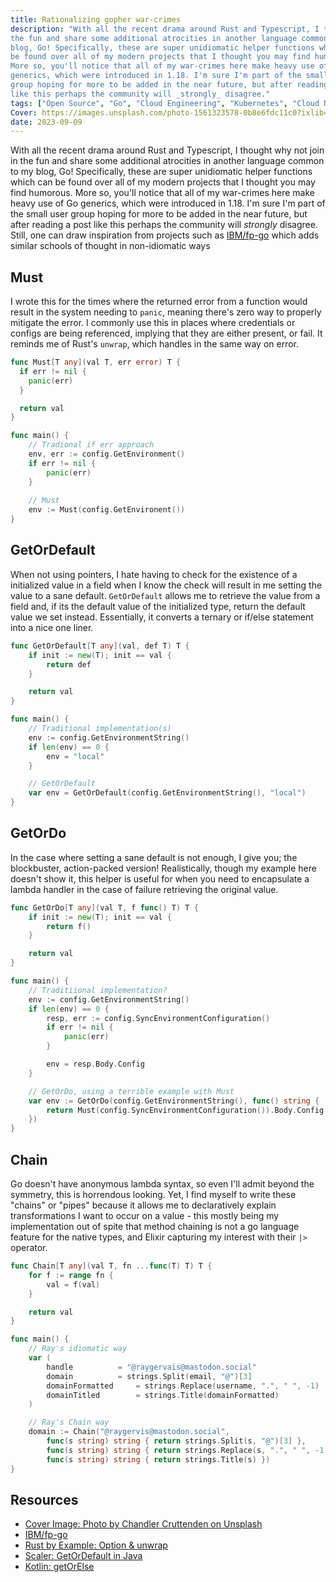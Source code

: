 ```yaml
---
title: Rationalizing gopher war-crimes
description: "With all the recent drama around Rust and Typescript, I thought why not join in
the fun and share some additional atrocities in another language common to my 
blog, Go! Specifically, these are super unidiomatic helper functions which can 
be found over all of my modern projects that I thought you may find humorous. 
More so, you'll notice that all of my war-crimes here make heavy use of Go 
generics, which were introduced in 1.18. I'm sure I'm part of the small user 
group hoping for more to be added in the near future, but after reading a post 
like this perhaps the community will _strongly_ disagree."
tags: ["Open Source", "Go", "Cloud Engineering", "Kubernetes", "Cloud Native", "Software Development"]
Cover: https://images.unsplash.com/photo-1561323578-0b8e6fdc11c0?ixlib=rb-4.0.3&ixid=M3wxMjA3fDB8MHxwaG90by1wYWdlfHx8fGVufDB8fHx8fA
date: 2023-09-09
---
```



With all the recent drama around Rust and Typescript, I thought why not join in
the fun and share some additional atrocities in another language common to my 
blog, Go! Specifically, these are super unidiomatic helper functions which can 
be found over all of my modern projects that I thought you may find humorous. 
More so, you'll notice that all of my war-crimes here make heavy use of Go 
generics, which were introduced in 1.18. I'm sure I'm part of the small user 
group hoping for more to be added in the near future, but after reading a post 
like this perhaps the community will _strongly_ disagree. Still, one can draw
inspiration from projects such as [IBM/fp-go](https://github.com/IBM/fp-go)
which adds similar schools of thought in non-idiomatic ways

## Must 

I wrote this for the times where the returned error  from a function would 
result in the system needing to `panic`, meaning there's zero way to properly 
mitigate the error. I commonly use this in places where credentials or configs 
are being referenced, implying that they are either present, or fail. It reminds
me of Rust's `unwrap`, which handles in the same way on error.

```go
func Must[T any](val T, err error) T {
  if err != nil {
    panic(err)
  }

  return val
}

func main() {
	// Tradional if err approach
	env, err := config.GetEnvironment()
	if err != nil {
		panic(err)
	}
	
	// Must
	env := Must(config.GetEnvironent())
}
```


## GetOrDefault

When not using pointers, I hate having to check for the existence of a 
initialized value in a field when I know the check will result in me setting the
 value to a sane default. `GetOrDefault` allows me to retrieve the value from a 
field and, if its the default value of the initialized type, return the default 
value we set instead. Essentially, it converts a ternary or if/else statement 
into a nice one liner.

```go
func GetOrDefault[T any](val, def T) T {
	if init := new(T); init == val {
		return def
	}

	return val
}

func main() {
	// Traditional implementation(s)
	env := config.GetEnvironmentString()
	if len(env) == 0 {
		env = "local"
	}

	// GetOrDefault
	var env = GetOrDefault(config.GetEnvironmentString(), "local")
}
```

## GetOrDo

In the case where setting a sane default is not enough, I give you; the 
blockbuster, action-packed version!  Realistically, though my example here 
doesn't show it, this helper is useful for when you need to encapsulate a lambda
handler in the case of failure retrieving the original value.

```go
func GetOrDo[T any](val T, f func() T) T {
	if init := new(T); init == val {
		return f()
	}

	return val
}

func main() {
	// Traditiional implementation?
	env := config.GetEnvironmentString()
	if len(env) == 0 {
		resp, err := config.SyncEnvironmentConfiguration()
		if err != nil {
			panic(err)
		}

		env = resp.Body.Config
	}

	// GetOrDo, using a terrible example with Must
	var env := GetOrDo(config.GetEnvironmentString(), func() string {
		return Must(config.SyncEnvironmentConfiguration()).Body.Config 
	})
}
```

## Chain

Go doesn't have anonymous lambda syntax, so even I'll admit beyond the symmetry, 
this is horrendous looking. Yet, I find myself to write these "chains" or "pipes" 
because it allows me to declaratively  explain transformations I want to occur 
on a value  - this mostly being my implementation out of spite that method 
chaining is not a go language feature for the native types, and Elixir capturing 
my interest with their `|>`  operator.

```go
func Chain[T any](val T, fn ...func(T) T) T {
	for f := range fn {
		val = f(val)
	}

	return val
}

func main() {
	// Ray's idiomatic way
	var (
		handle			= "@raygervais@mastodon.social"
		domain 	  		= strings.Split(email, "@")[3]
		domainFormatted		= strings.Replace(username, ".", " ", -1)
		domainTitled		= strings.Title(domainFormatted)
	)

	// Ray's Chain way
	domain := Chain("@raygervis@mastodon.social",
		func(s string) string { return strings.Split(s, "@")[3] },
		func(s string) string { return strings.Replace(s, ".", " ", -1) },
		func(s string) string { return strings.Title(s) })
}
```

## Resources

- [Cover Image: Photo by Chandler Cruttenden on Unsplash](https://unsplash.com/photos/c55NHPguULU)
- [IBM/fp-go](https://github.com/IBM/fp-go)
- [Rust by Example: Option & unwrap](https://doc.rust-lang.org/rust-by-example/error/option_unwrap.html)
- [Scaler: GetOrDefault in Java](https://www.scaler.com/topics/getordefault-in-java/)
- [Kotlin: getOrElse](https://kotlinlang.org/api/latest/jvm/stdlib/kotlin.collections/get-or-else.html)

